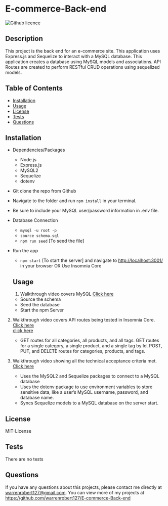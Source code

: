 # E-commerce-Back-end

![Github licence](http://https://img.shields.io/badge/license-MIT-License-blue.svg)
  ## Description 
  This project is the back end for an e-commerce site. This application uses Express.js and Sequelize to interact with a MySQL database. This application creates a database using MySQL models and associations. API Routes are created to perform RESTful CRUD operations using sequelized models.
  ## Table of Contents
  * [Installation](#installation)
  * [Usage](#usage)
  * [License](#license)
  * [Tests](#tests)
  * [Questions](#questions)
  
  ## Installation 
 * Dependencies/Packages
    - Node.js
    - Express.js
    - MySQL2
    - Sequelize
    - dotenv

* Git clone the repo from Github

* Navigate to the folder and run `npm install` in your terminal.

* Be sure to include your MySQL user/password information in .env file.

* Database Connection
    - `mysql -u root -p`
    - `source schema.sql`
    - `npm run seed` [To seed the file]

* Run the app
     - `npm start` [To start the server] and navigate to <http://localhost:3001/> in your browser OR Use Insomnia Core
  ## Usage 
  1. Walkthrough video covers MySQL  [Click here](https://user-images.githubusercontent.com/20363030/155462730-36948796-0599-4e11-ae78-1770c68af974.mp4)<br>
    * Source the schema <br>
    * Seed the database <br>
    * Start the npm Server
       
2. Walkthrough video covers API routes being tested in Insomnia Core. [Click here](https://user-images.githubusercontent.com/20363030/155464743-812f5428-8f2b-4f04-a338-55f091616298.mp4)<br>
[click here](https://user-images.githubusercontent.com/20363030/155464913-cecfb376-a85c-4785-b018-a3aee1232566.mp4)
    *  GET routes for all categories, all products, and all tags. GET routes for a single category, a single product, and a single tag by Id. POST, PUT, and DELETE routes for categories, products, and tags. 
     

3. Walkthrough video showing all the technical acceptance criteria met. [Click here](E-commerce-Back-end-1645682637931.mp4)<br>
    * Uses the MySQL2 and Sequelize packages to connect to a MySQL database
    * Uses the dotenv package to use environment variables to store sensitive data, like a user’s MySQL username, password, and database name.
    * Syncs Sequelize models to a MySQL database on the server start.
    
    
  
  ## License
  MIT-License
  ## Tests
 There are no tests
  ## Questions
  If you have any questions about this projects, please contact me directly at warrenrobert127@gmail.com. You can view more of my projects at https://github.com/warrenrobert127/E-commerce-Back-end